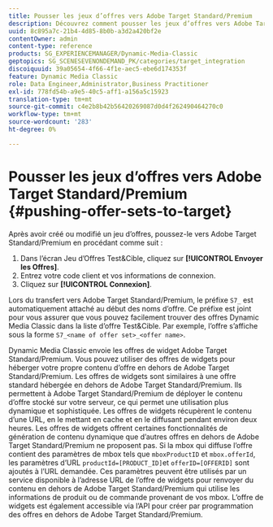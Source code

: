 ```yaml
---
title: Pousser les jeux d’offres vers Adobe Target Standard/Premium
description: Découvrez comment pousser les jeux d’offres vers Adobe Target Standard/Premium.
uuid: 8c895a7c-21b4-4d85-8b0b-a3d2a420bf2e
contentOwner: admin
content-type: reference
products: SG_EXPERIENCEMANAGER/Dynamic-Media-Classic
geptopics: SG_SCENESEVENONDEMAND_PK/categories/target_integration
discoiquuid: 39a05654-4f66-4f1e-aec5-ebe6d174353f
feature: Dynamic Media Classic
role: Data Engineer,Administrator,Business Practitioner
exl-id: 778fd54b-a9e5-40c5-aff1-a156a5c15923
translation-type: tm+mt
source-git-commit: c4e2b8b42b56420269087d0d4f262490464270c0
workflow-type: tm+mt
source-wordcount: '283'
ht-degree: 0%

---
```


# Pousser les jeux d’offres vers Adobe Target Standard/Premium {#pushing-offer-sets-to-target}

Après avoir créé ou modifié un jeu d’offres, poussez-le vers Adobe Target Standard/Premium en procédant comme suit :

1. Dans l’écran Jeu d’Offres Test&amp;Cible, cliquez sur **[!UICONTROL Envoyer les Offres]**.
1. Entrez votre code client et vos informations de connexion.
1. Cliquez sur **[!UICONTROL Connexion]**.

Lors du transfert vers Adobe Target Standard/Premium, le préfixe `S7_` est automatiquement attaché au début des noms d’offre. Ce préfixe est joint pour vous assurer que vous pouvez facilement trouver des offres Dynamic Media Classic dans la liste d’offre Test&amp;Cible. Par exemple, l’offre s’affiche sous la forme `S7_<name of offer set>_<offer name>`.

Dynamic Media Classic envoie les offres de widget Adobe Target Standard/Premium. Vous pouvez utiliser des offres de widgets pour héberger votre propre contenu d’offre en dehors de Adobe Target Standard/Premium. Les offres de widgets sont similaires à une offre standard hébergée en dehors de Adobe Target Standard/Premium. Ils permettent à Adobe Target Standard/Premium de déployer le contenu d’offre stocké sur votre serveur, ce qui permet une utilisation plus dynamique et sophistiquée. Les offres de widgets récupèrent le contenu d’une URL, en le mettant en cache et en le diffusant pendant environ deux heures. Les offres de widgets offrent certaines fonctionnalités de génération de contenu dynamique que d’autres offres en dehors de Adobe Target Standard/Premium ne proposent pas. Si la mbox qui diffuse l’offre contient des paramètres de mbox tels que `mboxProductID` et `mbox.offerId`, les paramètres d’URL `productId=[PRODUCT_ID]`et `offerID=[OFFERID]` sont ajoutés à l’URL demandée. Ces paramètres peuvent être utilisés par un service disponible à l’adresse URL de l’offre de widgets pour renvoyer du contenu en dehors de Adobe Target Standard/Premium qui utilise les informations de produit ou de commande provenant de vos mbox. L’offre de widgets est également accessible via l’API pour créer par programmation des offres en dehors de Adobe Target Standard/Premium.
